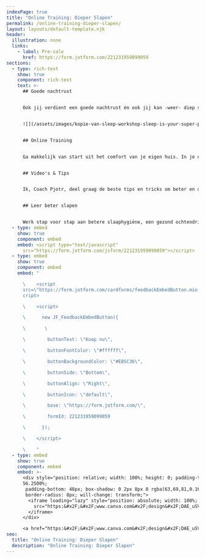 ```yaml
---
indexPage: true
title: "Online Training: Dieper Slapen"
permalink: /online-training-dieper-slapen/
layout: layouts/default-template.njk
header:
  illustration: none
  links:
    - label: Pre-sale
      href: https://form.jotform.com/221231959099059
sections:
  - type: rich-text
    show: true
    component: rich-text
    text: >-
      ## Goede nachtrust


      Ook jij verdient een goede nachtrust én ook jij kan -weer- diep slapen. Maak een einde aan slapeloze nachten én begin de dag weer met energie. 


      ![](/assets/images/kopie-van-sleep-workshop-sleep-is-your-super-poer-presentatie-169-2-.png)


      ## Online Training


      Ga makkelijk van start uit het comfort van je eigen huis. In je eigen leeromgeving kan je op je eigen tempo stappen maken.


      ## Video's & Tips


      Ik, Coach Pjotr, deel graag de beste tips en tricks om beter en dieper te slapen. Je ontvangt iedere dag een nieuwe video met tips die jij direct kan toepassen.


      ## Leer beter slapen


      Werk stap voor stap aan betere slaaphygiëne, een gezond ochtendritueel én creëer je eigen droombed.
  - type: embed
    show: true
    component: embed
    embed: <script type="text/javascript"
      src="https://form.jotform.com/jsform/221231959099059"></script>
  - type: embed
    show: true
    component: embed
    embed: "

      \    <script
      src=\"https://form.jotform.com/cardforms/feedbackEmbedButton.min.js\"></s\
      cript>

      \    <script>

      \      new JF_FeedbackEmbedButton({

      \       \ 

      \        buttonText: \"Koop nu\",

      \        buttonFontColor: \"#ffffff\",

      \        buttonBackgroundColor: \"#EB5C36\",

      \        buttonSide: \"Bottom\",

      \        buttonAlign: \"Right\",

      \        buttonIcon: \"default\",

      \        base: \"https://form.jotform.com/\",

      \        formId: 221231959099059

      \      });

      \    </script>

      \    "
  - type: embed
    show: true
    component: embed
    embed: >-
      <div style="position: relative; width: 100%; height: 0; padding-top:
      56.2500%;
       padding-bottom: 48px; box-shadow: 0 2px 8px 0 rgba(63,69,81,0.16); margin-top: 1.6em; margin-bottom: 0.9em; overflow: hidden;
       border-radius: 8px; will-change: transform;">
        <iframe loading="lazy" style="position: absolute; width: 100%; height: 100%; top: 0; left: 0; border: none; padding: 0;margin: 0;"
          src="https:&#x2F;&#x2F;www.canva.com&#x2F;design&#x2F;DAE_uSVI0Tc&#x2F;view?embed" allowfullscreen="allowfullscreen" allow="fullscreen">
        </iframe>
      </div>

      <a href="https:&#x2F;&#x2F;www.canva.com&#x2F;design&#x2F;DAE_uSVI0Tc&#x2F;view?utm_content=DAE_uSVI0Tc&amp;utm_campaign=designshare&amp;utm_medium=embeds&amp;utm_source=link" target="_blank" rel="noopener">Kopie van Sleep Workshop - Sleep is your super poer (Presentatie (16:9))</a> door Pjotr Peulen
seo:
  title: "Online Training: Dieper Slapen"
  description: "Online Training: Dieper Slapen"
---
```


